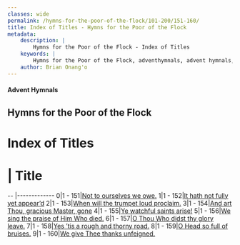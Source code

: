 ```yaml
---
classes: wide
permalink: /hymns-for-the-poor-of-the-flock/101-200/151-160/
title: Index of Titles - Hymns for the Poor of the Flock
metadata:
    description: |
        Hymns for the Poor of the Flock - Index of Titles
    keywords: |
        Hymns for the Poor of the Flock, adventhymnals, advent hymnals, index
    author: Brian Onang'o
---
```


#### Advent Hymnals

## Hymns for the Poor of the Flock

# Index of Titles
# | Title                        
-- |-------------
0|1 - 151|[Not to ourselves we owe.](/101-200/151-160/01.Not-to-ourselves-we-owe)
1|1 - 152|[It hath not fully yet appear’d](/101-200/151-160/02.It-hath-not-fully-yet-appear’d)
2|1 - 153|[When will the trumpet loud proclaim.](/101-200/151-160/03.When-will-the-trumpet-loud-proclaim)
3|1 - 154|[And art Thou, gracious Master, gone](/101-200/151-160/04.And-art-Thou,-gracious-Master,-gone)
4|1 - 155|[Ye watchful saints arise!](/101-200/151-160/05.Ye-watchful-saints-arise!)
5|1 - 156|[We sing the praise of Him Who died.](/101-200/151-160/06.We-sing-the-praise-of-Him-Who-died)
6|1 - 157|[O Thou Who didst thy glory leave.](/101-200/151-160/07.O-Thou-Who-didst-thy-glory-leave)
7|1 - 158|[Yes ’tis a rough and thorny road.](/101-200/151-160/08.Yes-’tis-a-rough-and-thorny-road)
8|1 - 159|[O Head so full of bruises.](/101-200/151-160/09.O-Head-so-full-of-bruises)
9|1 - 160|[We give Thee thanks unfeigned.](/101-200/151-160/10.We-give-Thee-thanks-unfeigned)